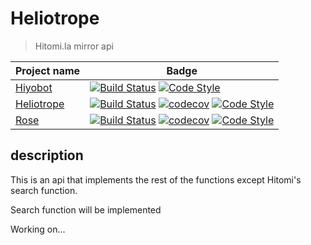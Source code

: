 # Heliotrope

> Hitomi.la mirror api

| Project name                                           | Badge                                                                                                                                                                                                                                                                                                                                                                                                               |
| ------------------------------------------------------ | ------------------------------------------------------------------------------------------------------------------------------------------------------------------------------------------------------------------------------------------------------------------------------------------------------------------------------------------------------------------------------------------------------------------- |
| [Hiyobot](https://github.com/Saebasol/Hiyobot)       | [![Build Status](https://travis-ci.com/Saebasol/Hiyobot.svg?branch=master)](https://travis-ci.com/Saebasol/Hiyobot) [![Code Style](https://img.shields.io/badge/code%20style-black-black)](https://github.com/psf/black)                                                                                                                                                                                        |
| [Heliotrope](https://github.com/Saebasol/Heliotrope) | [![Build Status](https://dev.azure.com/Saebasol/Heliotrope/_apis/build/status/Saebasol.Heliotrope?branchName=refs%2Fpull%2F106%2Fmerge)](https://dev.azure.com/Saebasol/Heliotrope/_build/latest?definitionId=1&branchName=refs%2Fpull%2F106%2Fmerge) [![codecov](https://codecov.io/gh/Saebasol/Heliotrope/branch/master/graph/badge.svg?token=VTL1Z4abB7)](https://codecov.io/gh/Saebasol/Heliotrope) [![Code Style](https://img.shields.io/badge/code%20style-black-black)](https://github.com/psf/black) |
| [Rose](https://github.com/Saebasol/Rose)             | [![Build Status](https://travis-ci.com/Saebasol/Rose.svg?branch=master)](https://travis-ci.com/Saebasol/Rose) [![codecov](https://codecov.io/gh/Saebasol/Rose/branch/master/graph/badge.svg)](https://codecov.io/gh/Saebasol/Rose) [![Code Style](https://img.shields.io/badge/code%20style-black-black)](https://github.com/psf/black)

## description

This is an api that implements the rest of the functions except Hitomi's search function.

Search function will be implemented

Working on...

